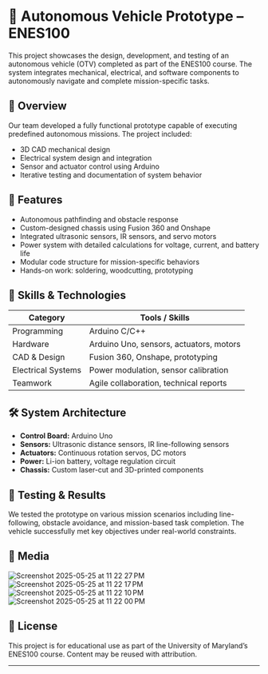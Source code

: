 # 🤖 Autonomous Vehicle Prototype – ENES100

This project showcases the design, development, and testing of an autonomous vehicle (OTV) completed as part of the ENES100 course. The system integrates mechanical, electrical, and software components to autonomously navigate and complete mission-specific tasks.

## 📌 Overview

Our team developed a fully functional prototype capable of executing predefined autonomous missions. The project included:
- 3D CAD mechanical design
- Electrical system design and integration
- Sensor and actuator control using Arduino
- Iterative testing and documentation of system behavior

## 🚗 Features

- Autonomous pathfinding and obstacle response
- Custom-designed chassis using Fusion 360 and Onshape
- Integrated ultrasonic sensors, IR sensors, and servo motors
- Power system with detailed calculations for voltage, current, and battery life
- Modular code structure for mission-specific behaviors
- Hands-on work: soldering, woodcutting, prototyping

## 🧠 Skills & Technologies

| Category           | Tools / Skills                           |
|--------------------|-------------------------------------------|
| Programming        | Arduino C/C++                             |
| Hardware           | Arduino Uno, sensors, actuators, motors  |
| CAD & Design       | Fusion 360, Onshape, prototyping          |
| Electrical Systems | Power modulation, sensor calibration      |
| Teamwork           | Agile collaboration, technical reports    |

## 🛠 System Architecture

- **Control Board:** Arduino Uno
- **Sensors:** Ultrasonic distance sensors, IR line-following sensors
- **Actuators:** Continuous rotation servos, DC motors
- **Power:** Li-ion battery, voltage regulation circuit
- **Chassis:** Custom laser-cut and 3D-printed components

## 🧪 Testing & Results

We tested the prototype on various mission scenarios including line-following, obstacle avoidance, and mission-based task completion. The vehicle successfully met key objectives under real-world constraints.

## 📸 Media

![Screenshot 2025-05-25 at 11 22 27 PM](https://github.com/user-attachments/assets/94af19e3-2d6f-47e3-8c2a-487d271df1b3)
![Screenshot 2025-05-25 at 11 22 17 PM](https://github.com/user-attachments/assets/b8f83e4e-122e-4ce4-874c-495cd4664a3a)
![Screenshot 2025-05-25 at 11 22 10 PM](https://github.com/user-attachments/assets/a0599d4b-27a6-44ae-8aa4-a1d33b29aa5a)
![Screenshot 2025-05-25 at 11 22 00 PM](https://github.com/user-attachments/assets/2b3c6027-34b5-4e3c-9dad-ca55df18f05b)

## 🧾 License

This project is for educational use as part of the University of Maryland’s ENES100 course. Content may be reused with attribution.

---
